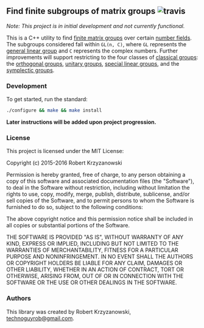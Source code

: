 ## Find finite subgroups of matrix groups ![travis](https://api.travis-ci.org/robertzk/matrix-subgroup-finder.svg)

*Note: This project is in initial development and not currently functional.*

This is a C++ utility to find [finite matrix groups](https://en.wikipedia.org/wiki/Matrix_group)
over certain [number fields](https://en.wikipedia.org/wiki/Algebraic_number_field).
The subgroups considered fall within `GL(n, C)`, where `GL` represents the 
[general linear group](https://en.wikipedia.org/wiki/General_linear_group) and
`C` represents the complex numbers. Further improvements will support restricting
to the four classes of [classical groups](https://en.wikipedia.org/wiki/Classical_group):
the [orthogonal groups](https://en.wikipedia.org/wiki/Orthogonal_group), 
[unitary groups](https://en.wikipedia.org/wiki/Unitary_group),
[special linear groups](https://en.wikipedia.org/wiki/Special_linear_group),
and the [symplectic groups](https://en.wikipedia.org/wiki/Symplectic_group).

### Development

To get started, run the standard:

```bash
./configure && make && make install
```

**Later instructions will be added upon project progression.**

### License

This project is licensed under the MIT License:

Copyright (c) 2015-2016 Robert Krzyzanowski

Permission is hereby granted, free of charge, to any person obtaining
a copy of this software and associated documentation files (the
"Software"), to deal in the Software without restriction, including
without limitation the rights to use, copy, modify, merge, publish,
distribute, sublicense, and/or sell copies of the Software, and to
permit persons to whom the Software is furnished to do so, subject to
the following conditions:

The above copyright notice and this permission notice shall be included
in all copies or substantial portions of the Software.

THE SOFTWARE IS PROVIDED "AS IS", WITHOUT WARRANTY OF ANY KIND,
EXPRESS OR IMPLIED, INCLUDING BUT NOT LIMITED TO THE WARRANTIES OF
MERCHANTABILITY, FITNESS FOR A PARTICULAR PURPOSE AND NONINFRINGEMENT.
IN NO EVENT SHALL THE AUTHORS OR COPYRIGHT HOLDERS BE LIABLE FOR ANY
CLAIM, DAMAGES OR OTHER LIABILITY, WHETHER IN AN ACTION OF CONTRACT,
TORT OR OTHERWISE, ARISING FROM, OUT OF OR IN CONNECTION WITH THE
SOFTWARE OR THE USE OR OTHER DEALINGS IN THE SOFTWARE.

### Authors

This library was created by Robert Krzyzanowski, technoguyrob@gmail.com.

